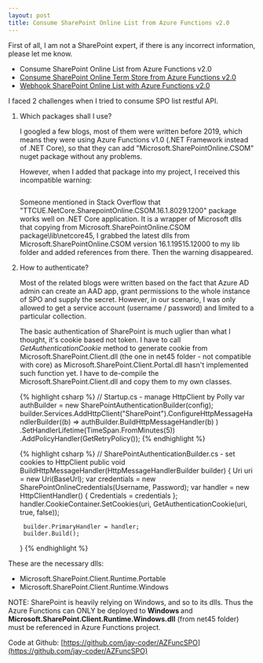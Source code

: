 ```yaml
---
layout: post
title: Consume SharePoint Online List from Azure Functions v2.0
---
```


First of all, I am not a SharePoint expert, if there is any incorrect information, please let me know.

* Consume SharePoint Online List from Azure Functions v2.0
* [Consume SharePoint Online Term Store from Azure Functions v2.0](/2019/12/13/az-func-spo-termstore)
* [Webhook SharePoint Online List with Azure Functions v2.0](/2019/12/13/az-func-spo-webhook)

I faced 2 challenges when I tried to consume SPO list restful API.

1. Which packages shall I use?

    I googled a few blogs, most of them were written before 2019, which means they were using Azure Functions v1.0 (.NET Framework instead of .NET Core), so that they can add "Microsoft.SharePointOnline.CSOM" nuget package without any problems.


    However, when I added that package into my project, I received this incompatible warning: 
    <figure class="wp-block-image size-large"><img src="http://jaycoder.net/wp-content/uploads/2019/12/image.png" alt="" class="wp-image-317"/></figure>

    Someone mentioned in Stack Overflow that "TTCUE.NetCore.SharepointOnline.CSOM.16.1.8029.1200" package works well on .NET Core application. It is a wrapper of Microsoft dlls that copying from Microsoft.SharePointOnline.CSOM package\lib\netcore45, I grabbed the latest dlls from Microsoft.SharePointOnline.CSOM version 16.1.19515.12000 to my lib folder and added references from there. Then the warning disappeared.

1. How to authenticate?

    Most of the related blogs were written based on the fact that Azure AD admin can create an AAD app, grant permissions to the whole instance of SPO and supply the secret. However, in our scenario, I was only allowed to get a service account (username / password) and limited to a particular collection.

    The basic authentication of SharePoint is much uglier than what I thought, it's cookie based not token. I have to call <em>GetAuthenticationCookie</em> method to generate cookie from Microsoft.SharePoint.Client.dll (the one in net45 folder - not compatible with core) as Microsoft.SharePoint.Client.Portal.dll hasn't implemented such function yet. I have to de-compile the  Microsoft.SharePoint.Client.dll and copy them to my own classes.

    {% highlight csharp %}
    // Startup.cs - manage HttpClient by Polly
    var authBuilder = new SharePointAuthenticationBuilder(config);
    builder.Services.AddHttpClient("SharePoint").ConfigureHttpMessageHandlerBuilder((b) =>
            authBuilder.BuildHttpMessageHandler(b)
        )
        .SetHandlerLifetime(TimeSpan.FromMinutes(5))
        .AddPolicyHandler(GetRetryPolicy());
    {% endhighlight %}


    {% highlight csharp %}
    // SharePointAuthenticationBuilder.cs - set cookies to HttpClient
    public void BuildHttpMessageHandler(HttpMessageHandlerBuilder builder)
    {
        Uri uri = new Uri(BaseUrl);
        var credentials = new SharePointOnlineCredentials(Username, Password);
        var handler = new HttpClientHandler()
        {
            Credentials = credentials
        };
        handler.CookieContainer.SetCookies(uri, GetAuthenticationCookie(uri, true, false));

        builder.PrimaryHandler = handler;
        builder.Build();
    }
    {% endhighlight %}

These are the necessary dlls:
* Microsoft.SharePoint.Client.Runtime.Portable
* Microsoft.SharePoint.Client.Runtime.Windows

<p class="message">
    NOTE: SharePoint is heavily relying on Windows, and so to its dlls. Thus the Azure Functions can ONLY be deployed to <strong>Windows </strong>and <strong>Microsoft.SharePoint.Client.Runtime.Windows.dll</strong> (from net45 folder) must be referenced in Azure Functions project.
</p>

Code at Github: [https://github.com/jay-coder/AZFuncSPO](https://github.com/jay-coder/AZFuncSPO)
